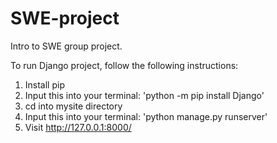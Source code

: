 
# SWE-project
Intro to SWE group project.

To run Django project, follow the following instructions:

1. Install pip
2. Input this into your terminal: 'python -m pip install Django'
3. cd into mysite directory
4. Input this into your terminal: 'python manage.py runserver'
5. Visit http://127.0.0.1:8000/